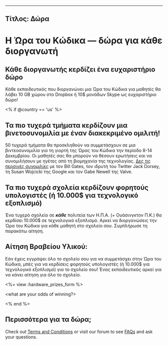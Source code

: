 * * *

## Τίτλος: Δώρα

# Η Ώρα του Κώδικα — δώρα για κάθε διοργανωτή

## Κάθε διοργανωτής κερδίζει ένα ευχαριστήριο δώρο

Κάθε εκπαιδευτικός που διοργανώνει μια Ώρα του Κώδικα για μαθητές θα λάβει 10 GB χώρου στο Dropbox ή 10$ μονάδων Skype ως ευχαριστήριο δώρο!

<% if @country == 'us' %>

## Τα πιο τυχερά τμήματα κερδίζουν μια βινετοσυνομιλία με έναν διακεκριμένο ομιλιτή!

50 τυχερά τμήματα θα προσκληθούν να συμμετάσχουν σε μια βιντεοσυνομιλία για τη γιορτή της Ώρας του Κώδικα την περίοδο 8-14 Δεκεμβρίου. Οι μαθητές σας θα μπορούν να θέσουν ερωτήσεις και να συνομιλήσουν με ηγέτες από τη βιομηχανία της τεχνολογίας. [Δες τις περσινές συνομιλίες][1] με τον Bill Gates, τον ιδρυτή του Twitter Jack Dorsey, τη Susan Wojcicki της Google και τον Gabe Newell της Valve.

 [1]: http://www.youtube.com/playlist?list=PLzdnOPI1iJNckJ81gRpJe5mR7imAHDl9a

## Τα πιο τυχερά σχολεία κερδίζουν φορητούς υπολογιστές (ή 10.000$ για τεχνολογικό εξοπλισμό)

Ένα τυχερό σχολείο σε ***κάθε*** πολιτεία των Η.Π.Α. (+ Ουάσινγκτον Π.Κ.) θα κερδίσει 10.000$ σε τεχνολογικό εξοπλισμό. Αρκεί να διοργανώσεις την Ώρα του Κώδικα για κάθε μαθητή στο σχολείο σου. Συμπλήρωσε τη παρακάτω αίτηση.

## Αίτηση Βραβείου Υλικού:

Εάν έχεις εγγράψει όλο το σχολείο σου για να συμμετάσχει στην Ώρα του Κώδικα, μπές για να κερδίσεις φορητούς υπολογιστές (ή 10.000$ για τεχνολογικό εξοπλισμό) για το σχολείο σου! Ένας εκπαιδευτικός αρκεί για να κάνει αίτηση για όλο το σχολείο.

<%= view :hardware\_prizes\_form %>

<what are your odds of winning?>

<see a list of all schools signed up for the hour code in your state. one public k-12 school every u.s. state will win class-set laptops.>

<% end %>

## Περισσότερα για τα δώρα;

Check out [Terms and Conditions][2] or visit our forum to see [FAQs][3] and ask your questions.

 [2]: /prizes-terms
 [3]: http://support.code.org